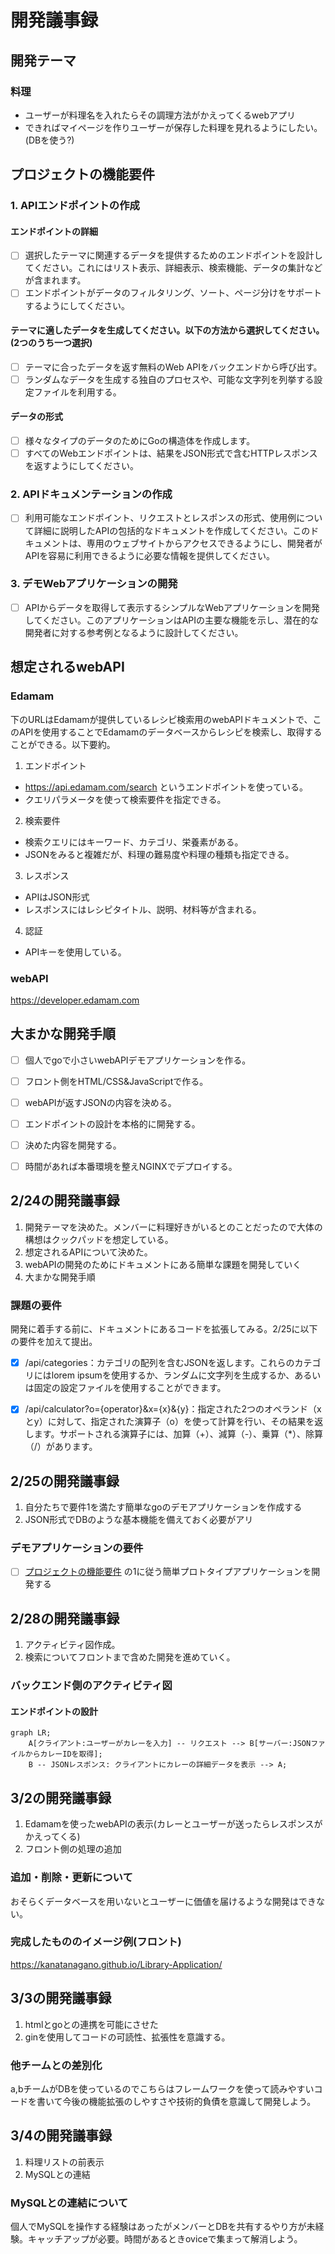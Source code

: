 # 開発議事録

## 開発テーマ
### 料理
- ユーザーが料理名を入れたらその調理方法がかえってくるwebアプリ
- できればマイページを作りユーザーが保存した料理を見れるようにしたい。(DBを使う?)

## プロジェクトの機能要件
### 1. APIエンドポイントの作成
#### エンドポイントの詳細
- [ ] 選択したテーマに関連するデータを提供するためのエンドポイントを設計してください。これにはリスト表示、詳細表示、検索機能、データの集計などが含まれます。
- [ ] エンドポイントがデータのフィルタリング、ソート、ページ分けをサポートするようにしてください。

#### テーマに適したデータを生成してください。以下の方法から選択してください。(2つのうち一つ選択)
- [ ] テーマに合ったデータを返す無料のWeb APIをバックエンドから呼び出す。
- [ ] ランダムなデータを生成する独自のプロセスや、可能な文字列を列挙する設定ファイルを利用する。
      
#### データの形式
- [ ] 様々なタイプのデータのためにGoの構造体を作成します。
- [ ] すべてのWebエンドポイントは、結果をJSON形式で含むHTTPレスポンスを返すようにしてください。

### 2. APIドキュメンテーションの作成
- [ ] 利用可能なエンドポイント、リクエストとレスポンスの形式、使用例について詳細に説明したAPIの包括的なドキュメントを作成してください。このドキュメントは、専用のウェブサイトからアクセスできるようにし、開発者がAPIを容易に利用できるように必要な情報を提供してください。

### 3. デモWebアプリケーションの開発
- [ ] APIからデータを取得して表示するシンプルなWebアプリケーションを開発してください。このアプリケーションはAPIの主要な機能を示し、潜在的な開発者に対する参考例となるように設計してください。


## 想定されるwebAPI
### Edamam
下のURLはEdamamが提供しているレシピ検索用のwebAPIドキュメントで、このAPIを使用することでEdamamのデータベースからレシピを検索し、取得することができる。以下要約。

1. エンドポイント
- https://api.edamam.com/search というエンドポイントを使っている。
- クエリパラメータを使って検索要件を指定できる。
2. 検索要件
- 検索クエリにはキーワード、カテゴリ、栄養素がある。
- JSONをみると複雑だが、料理の難易度や料理の種類も指定できる。
3. レスポンス
- APIはJSON形式
- レスポンスにはレシピタイトル、説明、材料等が含まれる。
4. 認証
- APIキーを使用している。

### webAPI
https://developer.edamam.com


## 大まかな開発手順

- [ ] 個人でgoで小さいwebAPIデモアプリケーションを作る。
- [ ] フロント側をHTML/CSS&JavaScriptで作る。
- [ ] webAPIが返すJSONの内容を決める。
- [ ] エンドポイントの設計を本格的に開発する。
- [ ] 決めた内容を開発する。
- [ ] 時間があれば本番環境を整えNGINXでデプロイする。



## 2/24の開発議事録
1. 開発テーマを決めた。メンバーに料理好きがいるとのことだったので大体の構想はクックパッドを想定している。
2. 想定されるAPIについて決めた。
3. webAPIの開発のためにドキュメントにある簡単な課題を開発していく
4. 大まかな開発手順


### 課題の要件
開発に着手する前に、ドキュメントにあるコードを拡張してみる。2/25に以下の要件を加えて提出。
- [x] /api/categories：カテゴリの配列を含むJSONを返します。これらのカテゴリにはlorem ipsumを使用するか、ランダムに文字列を生成するか、あるいは固定の設定ファイルを使用することができます。

- [x] /api/calculator?o={operator}&x={x}&{y}：指定された2つのオペランド（xとy）に対して、指定された演算子（o）を使って計算を行い、その結果を返します。サポートされる演算子には、加算（+）、減算（-）、乗算（*）、除算（/）があります。

## 2/25の開発議事録
1. 自分たちで要件1を満たす簡単なgoのデモアプリケーションを作成する
2. JSON形式でDBのような基本機能を備えておく必要がアリ

### デモアプリケーションの要件
- [ ] [プロジェクトの機能要件](#プロジェクトの機能要件) の1に従う簡単プロトタイプアプリケーションを開発する

## 2/28の開発議事録
1. アクティビティ図作成。
2. 検索についてフロントまで含めた開発を進めていく。

### バックエンド側のアクティビティ図
#### エンドポイントの設計
```mermaid
graph LR;
    A[クライアント:ユーザーがカレーを入力] -- リクエスト --> B[サーバー:JSONファイルからカレーIDを取得];
    B -- JSONレスポンス: クライアントにカレーの詳細データを表示 --> A;
```


 ## 3/2の開発議事録
 1. Edamamを使ったwebAPIの表示(カレーとユーザーが送ったらレスポンスがかえってくる)
 2. フロント側の処理の追加

### 追加・削除・更新について
おそらくデータベースを用いないとユーザーに価値を届けるような開発はできない。

### 完成したもののイメージ例(フロント)
https://kanatanagano.github.io/Library-Application/

## 3/3の開発議事録
1. htmlとgoとの連携を可能にさせた
2. ginを使用してコードの可読性、拡張性を意識する。

### 他チームとの差別化
a,bチームがDBを使っているのでこちらはフレームワークを使って読みやすいコードを書いて今後の機能拡張のしやすさや技術的負債を意識して開発しよう。

## 3/4の開発議事録
1. 料理リストの前表示
2. MySQLとの連結

### MySQLとの連結について
個人でMySQLを操作する経験はあったがメンバーとDBを共有するやり方が未経験。キャッチアップが必要。時間があるときoviceで集まって解消しよう。

